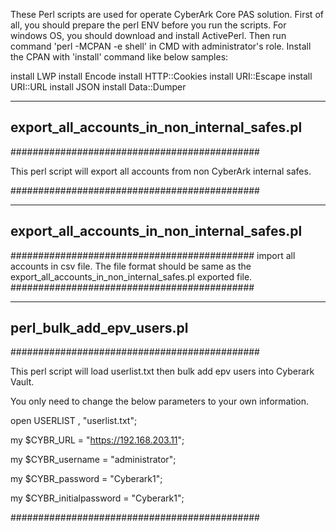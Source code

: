 These Perl scripts are used for operate CyberArk Core PAS solution.
First of all, you should prepare the perl ENV before you run the scripts.
For windows OS, you should download and install ActivePerl.
Then run command 'perl -MCPAN -e shell' in CMD with administrator's role.
Install the CPAN with 'install' command like below samples:

install LWP
install Encode
install HTTP::Cookies
install URI::Escape
install URI::URL
install JSON
install Data::Dumper

----------------------------------------------

export_all_accounts_in_non_internal_safes.pl
----------------------------------------------

#############################################

This perl script will export all accounts from non CyberArk internal safes.

#############################################


----------------------------------------------

export_all_accounts_in_non_internal_safes.pl
----------------------------------------------

############################################
import all accounts in csv file.
The file format should be same as the export_all_accounts_in_non_internal_safes.pl exported file.
############################################

----------------------------------------------

perl_bulk_add_epv_users.pl
----------------------------------------------

#############################################

This perl script will load userlist.txt then bulk add epv users into Cyberark Vault.

You only need to change the below parameters to your own information.

open USERLIST , "userlist.txt";

my $CYBR_URL = "https://192.168.203.11";

my $CYBR_username = "administrator";

my $CYBR_password = "Cyberark1";

my $CYBR_initialpassword = "Cyberark1";

#############################################
